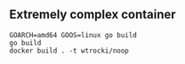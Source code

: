 ## Extremely complex container

```
GOARCH=amd64 GOOS=linux go build
go build
docker build . -t wtrocki/noop
```
